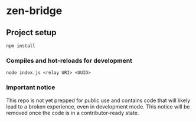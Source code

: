 # zen-bridge

## Project setup

```
npm install
```

### Compiles and hot-reloads for development

```
node index.js <relay URI> <UUID>
```

### Important notice

This repo is not yet prepped for public use and contains code that will likely lead to a broken experience, even in development mode. This notice will be removed once the code is in a contributor-ready state.
